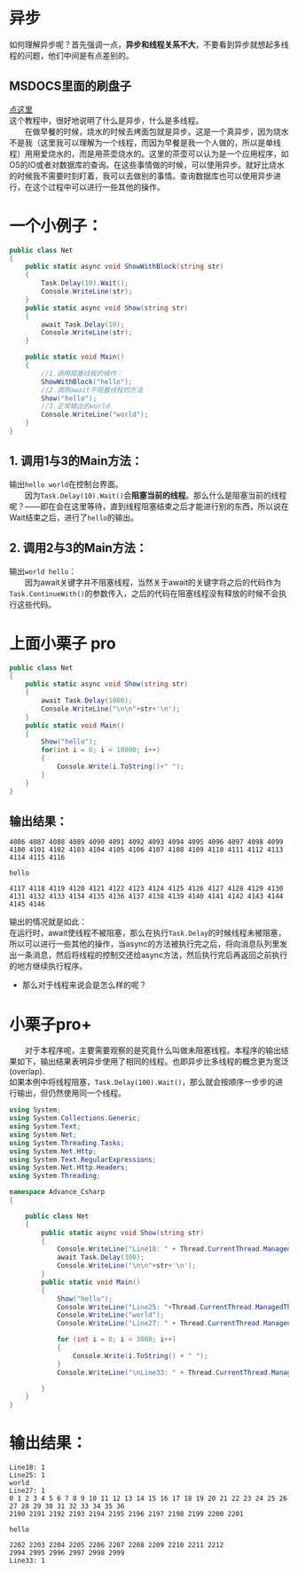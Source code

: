 # 异步
如何理解异步呢？首先强调一点，**异步和线程关系不大**，不要看到异步就想起多线程的问题，他们中间是有点差别的。  
## MSDOCS里面的刷盘子
[点这里](https://docs.microsoft.com/zh-cn/dotnet/csharp/programming-guide/concepts/async/)  
这个教程中，很好地说明了什么是异步，什么是多线程。  
&emsp;&emsp;在做早餐的时候，烧水的时候去烤面包就是异步。这是一个真异步，因为烧水不是我（这里我可以理解为一个线程，而因为早餐是我一个人做的，所以是单线程）用用爱烧水的，而是用茶壶烧水的。这里的茶壶可以认为是一个应用程序，如OS的IO或者对数据库的查询。在这些事情做的时候，可以使用异步。就好比烧水的时候我不需要时刻盯着，我可以去做别的事情。查询数据库也可以使用异步进行，在这个过程中可以进行一些其他的操作。


# 一个小例子：
```csharp
public class Net
{
    public static async void ShowWithBlock(string str)
    {
        Task.Delay(10).Wait();
        Console.WriteLine(str);
    }
    public static async void Show(string str)
    {
        await Task.Delay(10);
        Console.WriteLine(str);
    }

    public static void Main()
    {
        //1.调用阻塞线程的操作：
        ShowWithBlock("hello");
        //2.调用await不阻塞线程的方法
        Show("hello");
        //3.正常输出的world
        Console.WriteLine("world");
    }
}
```

## 1. 调用1与3的Main方法：  
输出`hello world`在控制台界面。  
&emsp;&emsp;因为`Task.Delay(10).Wait()`会**阻塞当前的线程**。那么什么是阻塞当前的线程呢？——即在会在这里等待，直到线程阻塞结束之后才能进行别的东西，所以说在Wait结束之后，进行了`hello`的输出。

## 2. 调用2与3的Main方法：
输出`world hello`：  
&emsp;&emsp;因为await关键字并不阻塞线程，当然关于await的关键字将之后的代码作为`Task.ContinueWith()`的参数传入，之后的代码在阻塞线程没有释放的时候不会执行这些代码。

# 上面小栗子 pro
```csharp
public class Net
{
    public static async void Show(string str)
    {
        await Task.Delay(1000);
        Console.WriteLine("\n\n"+str+'\n');
    }
    public static void Main()
    {
        Show("hello");
        for(int i = 0; i < 10000; i++)
        {
            Console.Write(i.ToString()+" ");
        }
    }
}
```

## 输出结果：
```
4086 4087 4088 4089 4090 4091 4092 4093 4094 4095 4096 4097 4098 4099 4100 4101 4102 4103 4104 4105 4106 4107 4108 4109 4110 4111 4112 4113 4114 4115 4116

hello

4117 4118 4119 4120 4121 4122 4123 4124 4125 4126 4127 4128 4129 4130 4131 4132 4133 4134 4135 4136 4137 4138 4139 4140 4141 4142 4143 4144 4145 4146 
```
输出的情况就是如此：  
在运行时，await使线程不被阻塞，那么在执行`Task.Delay`的时候线程未被阻塞，所以可以进行一些其他的操作，当async的方法被执行完之后，将向消息队列里发出一条消息，然后将线程的控制交还给async方法，然后执行完后再返回之前执行的地方继续执行程序。  

- 那么对于线程来说会是怎么样的呢？
# 小栗子pro+
&emsp;&emsp;对于本程序呢，主要需要观察的是究竟什么叫做未阻塞线程。本程序的输出结果如下，输出结果表明异步使用了相同的线程。也即异步比多线程的概念更为宽泛(overlap).  
如果本例中将线程阻塞，`Task.Delay(100).Wait()`，那么就会按顺序一步步的进行输出，但仍然使用同一个线程。
```cs
using System;
using System.Collections.Generic;
using System.Text;
using System.Net;
using System.Threading.Tasks;
using System.Net.Http;
using System.Text.RegularExpressions;
using System.Net.Http.Headers;
using System.Threading;

namespace Advance_Csharp
{

    public class Net
    {
        public static async void Show(string str)
        {
            Console.WriteLine("Line18: " + Thread.CurrentThread.ManagedThreadId.ToString());
            await Task.Delay(300);
            Console.WriteLine("\n\n"+str+'\n');
        }
        public static void Main()
        {
            Show("hello");
            Console.WriteLine("Line25: "+Thread.CurrentThread.ManagedThreadId.ToString());
            Console.WriteLine("world");
            Console.WriteLine("Line27: " + Thread.CurrentThread.ManagedThreadId.ToString());

            for (int i = 0; i < 3000; i++)
            {
                Console.Write(i.ToString() + " ");
            }
            Console.WriteLine("\nLine33: " + Thread.CurrentThread.ManagedThreadId.ToString());

        }
    }
}
```

# 输出结果：
```
Line18: 1
Line25: 1
world
Line27: 1
0 1 2 3 4 5 6 7 8 9 10 11 12 13 14 15 16 17 18 19 20 21 22 23 24 25 26 27 28 29 30 31 32 33 34 35 36 
2190 2191 2192 2193 2194 2195 2196 2197 2198 2199 2200 2201

hello

2202 2203 2204 2205 2206 2207 2208 2209 2210 2211 2212
2994 2995 2996 2997 2998 2999
Line33: 1
```
